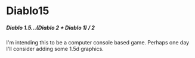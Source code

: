 # Diablo15
##### Diablo 1.5...(Diablo 2 + Diablo 1) / 2

I'm intending this to be a computer console based game. Perhaps one day I'll consider adding some 1.5d graphics.
